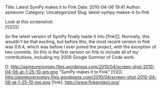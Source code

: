 Title: Latest SymPy makes it to Fink
Date: 2010-04-06 19:41
Author: asmeurer
Category: Uncategorized
Slug: latest-sympy-makes-it-to-fink

Look at this screenshot:  
[![][]][]

So the latest version of SymPy finally made it into [fink][]. Normally,
this wouldn't be that exciting, but before this, the most recent version
in fink was 0.6.4, which was before I ever joined the project, with the
exception of two commits. So this is the first version on fink to
include all of my contributions, including my 2009 Google Summer of Code
work.

  []: http://asmeurersympy.files.wordpress.com/2010/04/screen-shot-2010-04-06-at-1-25-10-pm.png
    "SymPy makes it to Fink"
  [![][]]: http://asmeurersympy.files.wordpress.com/2010/04/screen-shot-2010-04-06-at-1-25-10-pm.png
  [fink]: http://www.finkproject.org/
